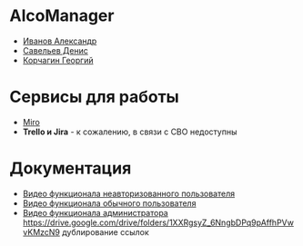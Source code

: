 # AlcoManager

* [Иванов Александр](https://github.com/ThePerceval)
* [Савельев Денис](https://github.com/Dasdassand)
* [Корчагин Георгий](https://github.com/GeorgiyKkk)

# Сервисы для работы
* [Miro](https://miro.com/app/board/uXjVPPzYRnE=/) 
* **Trello и Jira** - к сожалению, в связи с СВО недоступны

# Документация

* [Видео функционала неавторизованного пользователя](https://youtu.be/w3Tr8JNcN7E)  
* [Видео функционала обычного пользователя](https://youtu.be/7VBgzXAfIW8)
* [Видео функционала администратора](https://youtu.be/b9XfnO4ESTk)  
https://drive.google.com/drive/folders/1XXRgsyZ_6NngbDPq9pAffhPVwvKMzcN9 дублирование ссылок
